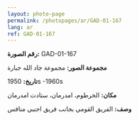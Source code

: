 ```yaml
---
layout: photo-page
permalink: /photopages/ar/GAD-01-167
lang: ar
ref: GAD-01-167
---
```


**رقم الصورة:** GAD-01-167

**مجموعة الصور:** مجموعة جاد الله جبارة

**تاريخ:** 1950s -1960s

**مكان:** الخرطوم، امدرمان، ستادت امدرمان

**وصف:** الفريق القومي بجانب فريق اجنبي منافس
